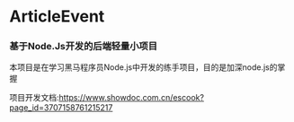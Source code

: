 # ArticleEvent
### 基于Node.Js开发的后端轻量小项目
本项目是在学习黑马程序员Node.js中开发的练手项目，目的是加深node.js的掌握



项目开发文档:https://www.showdoc.com.cn/escook?page_id=3707158761215217
